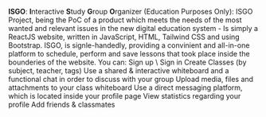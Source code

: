 **ISGO**: **I**nteractive **S**tudy **G**roup **O**rganizer (Education Purposes Only): 
ISGO Project, being the PoC of a product which meets the needs of the most wanted and relevant issues in the new digital education system - Is simply a ReactJS website, written in JavaScript, HTML, Tailwind CSS and using Bootstrap.
ISGO, is signle-handedly, providing a convinient and all-in-one platform to schedule, perform and save lessons that took place inside the bounderies of the website. 
You can:
Sign up \ Sign in
Create Classes (by subject, teacher, tags)
Use a shared & interactive whiteboard and a functional chat in order to discuss with your group
Upload media, files and attachments to your class whiteboard
Use a direct messaging platform, which is located inside your profile page
View statistics regarding your profile
Add friends & classmates
